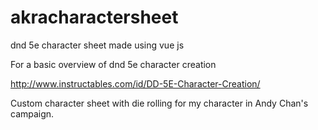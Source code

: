# akracharactersheet
dnd 5e character sheet made using vue js

For a basic overview of dnd 5e character creation

http://www.instructables.com/id/DD-5E-Character-Creation/

Custom character sheet with die rolling for my character in Andy Chan's campaign.
